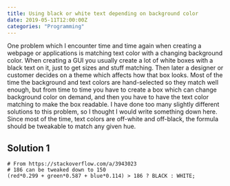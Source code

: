 ```yaml
---
title: Using black or white text depending on background color
date: 2019-05-11T12:00:00Z
categories: "Programming"
---
```

One problem which I encounter time and time again when creating a webpage or applications is matching text color with a changing background color. When creating a GUI you usually create a lot of white boxes with a black text on it, just to get sizes and stuff matching. Then later a designer or customer decides on a theme which affects how that box looks. Most of the time the background and text colors are hand-selected so they match well enough, but from time to time you have to create a box which can change background color on demand, and then you have to have the text color matching to make the box readable. I have done too many slightly different solutions to this problem, so I thought I would write something down here. Since most of the time, text colors are off-white and off-black, the formula should be tweakable to match any given hue.

## Solution 1
```
# From https://stackoverflow.com/a/3943023
# 186 can be tweaked down to 150
(red*0.299 + green*0.587 + blue*0.114) > 186 ? BLACK : WHITE;
```


